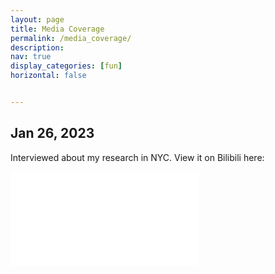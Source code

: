 ```yaml
---
layout: page
title: Media Coverage
permalink: /media_coverage/
description: 
nav: true
display_categories: [fun]
horizontal: false


---
```


<h2>Jan 26, 2023</h2>

Interviewed about my research in NYC. View it on Bilibili here:

<iframe align="center" width="60%" src="//player.bilibili.com/player.html?aid=778384309&bvid=BV1ey4y197BZ&cid=980802842&page=1" title="Jan 26, 2023 Interview" frameborder="0" allow="accelerometer; autoplay; clipboard-write; encrypted-media; gyroscope; picture-in-picture; web-share" allowfullscreen> </iframe>